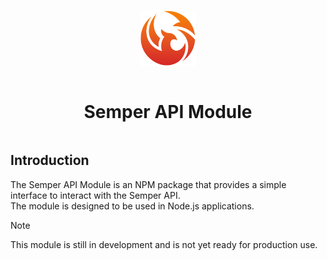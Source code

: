 <div align="center" style="display:grid;place-items:center;">

<p>
  <a href="https://discord.gg/smpr" target="_blank"><img width="90" src="https://raw.githubusercontent.com/SemperCommunity/semper-api-module/main/assets/SemperCommunity.png?sanitize=true">
  </a>
</p>

# Semper API Module
</div>

## Introduction
The Semper API Module is an NPM package that provides a simple interface to interact with the Semper API. <br>
The module is designed to be used in Node.js applications.

>[!NOTE]
> This module is still in development and is not yet ready for production use.